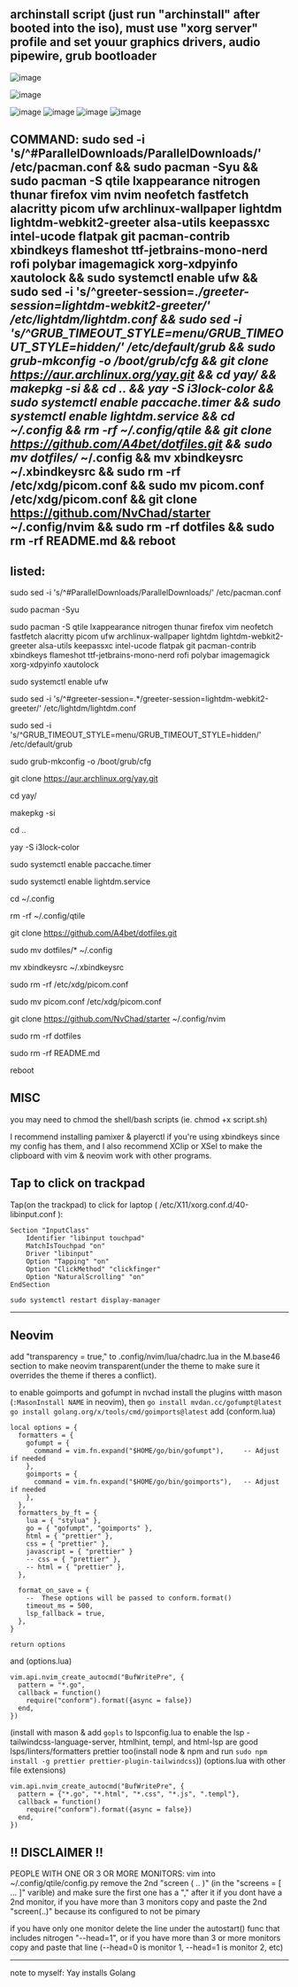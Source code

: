 archinstall script (just run "archinstall" after booted into the iso), must use "xorg server" profile and set youur graphics drivers, audio pipewire, grub bootloader
-

![image](https://github.com/user-attachments/assets/2c4dcf7d-d46f-4636-ae86-7d4a615648be)

![image](https://github.com/user-attachments/assets/05cee7c0-f033-422b-83bb-2c6278bdc36c)

![image](https://github.com/user-attachments/assets/03194683-36a2-4504-af99-433c343f6bc0)
![image](https://github.com/user-attachments/assets/5c07b659-7b85-48e1-90b5-0b3fc1e13b81)
![image](https://github.com/user-attachments/assets/8931ad11-479e-48a0-ab2c-fdd6ea44f6b6)
![image](https://github.com/user-attachments/assets/98a3f32c-2bc4-4c56-9b59-ab1235cd360c)


COMMAND:
sudo sed -i 's/^#ParallelDownloads/ParallelDownloads/' /etc/pacman.conf && sudo pacman -Syu && sudo pacman -S qtile lxappearance nitrogen thunar firefox vim nvim neofetch fastfetch alacritty picom ufw archlinux-wallpaper lightdm lightdm-webkit2-greeter alsa-utils keepassxc intel-ucode flatpak git pacman-contrib xbindkeys flameshot ttf-jetbrains-mono-nerd rofi polybar imagemagick xorg-xdpyinfo xautolock && sudo systemctl enable ufw && sudo sed -i 's/^greeter-session=.*/greeter-session=lightdm-webkit2-greeter/' /etc/lightdm/lightdm.conf && sudo sed -i 's/^GRUB_TIMEOUT_STYLE=menu/GRUB_TIMEOUT_STYLE=hidden/' /etc/default/grub && sudo grub-mkconfig -o /boot/grub/cfg && git clone https://aur.archlinux.org/yay.git && cd yay/ && makepkg -si && cd .. && yay -S i3lock-color && sudo systemctl enable paccache.timer && sudo systemctl enable lightdm.service && cd ~/.config && rm -rf ~/.config/qtile && git clone https://github.com/A4bet/dotfiles.git && sudo mv dotfiles/* ~/.config && mv xbindkeysrc ~/.xbindkeysrc && sudo rm -rf /etc/xdg/picom.conf && sudo mv picom.conf /etc/xdg/picom.conf && git clone https://github.com/NvChad/starter ~/.config/nvim && sudo rm -rf dotfiles && sudo rm -rf README.md && reboot
-

listed:
-
sudo sed -i 's/^#ParallelDownloads/ParallelDownloads/' /etc/pacman.conf

sudo pacman -Syu

sudo pacman -S qtile lxappearance nitrogen thunar firefox vim neofetch fastfetch alacritty picom ufw archlinux-wallpaper lightdm lightdm-webkit2-greeter alsa-utils keepassxc intel-ucode flatpak git pacman-contrib xbindkeys flameshot ttf-jetbrains-mono-nerd rofi polybar imagemagick xorg-xdpyinfo xautolock

sudo systemctl enable ufw

sudo sed -i 's/^#greeter-session=.*/greeter-session=lightdm-webkit2-greeter/' /etc/lightdm/lightdm.conf

sudo sed -i 's/^GRUB_TIMEOUT_STYLE=menu/GRUB_TIMEOUT_STYLE=hidden/' /etc/default/grub

sudo grub-mkconfig -o /boot/grub/cfg

git clone https://aur.archlinux.org/yay.git

cd yay/

makepkg -si

cd ..

yay -S i3lock-color

sudo systemctl enable paccache.timer

sudo systemctl enable lightdm.service

cd ~/.config

rm -rf ~/.config/qtile

git clone https://github.com/A4bet/dotfiles.git

sudo mv dotfiles/* ~/.config

mv xbindkeysrc ~/.xbindkeysrc

sudo rm -rf /etc/xdg/picom.conf

sudo mv picom.conf /etc/xdg/picom.conf

git clone https://github.com/NvChad/starter ~/.config/nvim

sudo rm -rf dotfiles

sudo rm -rf README.md

reboot

MISC
--

you may need to chmod the shell/bash scripts (ie. chmod +x script.sh)

I recommend installing pamixer & playerctl if you're using xbindkeys since my config has them, and I also recommend XClip or XSel to make the clipboard with vim & neovim work with other programs. 

Tap to click on trackpad
--
Tap(on the trackpad) to click for laptop ( /etc/X11/xorg.conf.d/40-libinput.conf ):
```
Section "InputClass"
    Identifier "libinput touchpad"
    MatchIsTouchpad "on"
    Driver "libinput"
    Option "Tapping" "on"
    Option "ClickMethod" "clickfinger"
    Option "NaturalScrolling" "on"
EndSection
```
```
sudo systemctl restart display-manager
```
---

Neovim
---

add "transparency = true," to .config/nvim/lua/chadrc.lua in the M.base46 section to make neovim transparent(under the theme to make sure it overrides the theme if theres a conflict).

to enable goimports and gofumpt in nvchad 
install the plugins witth mason (`:MasonInstall NAME` in neovim), then `go install mvdan.cc/gofumpt@latest` `go install golang.org/x/tools/cmd/goimports@latest`
add
(conform.lua)
```
local options = {
  formatters = {
    gofumpt = {
      command = vim.fn.expand("$HOME/go/bin/gofumpt"),     -- Adjust if needed
    },
    goimports = {
      command = vim.fn.expand("$HOME/go/bin/goimports"),   -- Adjust if needed
    },
  },
  formatters_by_ft = {
    lua = { "stylua" },
    go = { "gofumpt", "goimports" },
    html = { "prettier" },
    css = { "prettier" },
    javascript = { "prettier" }
    -- css = { "prettier" },
    -- html = { "prettier" },
  },

  format_on_save = {
    --  These options will be passed to conform.format()
    timeout_ms = 500,
    lsp_fallback = true,
  },
}

return options
```
and (options.lua)
```
vim.api.nvim_create_autocmd("BufWritePre", {
  pattern = "*.go",
  callback = function()
    require("conform").format({async = false})
  end,
})
```
(install with mason & add `gopls` to lspconfig.lua to enable the lsp - tailwindcss-language-server, htmlhint, templ, and html-lsp are good lsps/linters/formatters prettier too(install node & npm and run `sudo npm install -g prettier prettier-plugin-tailwindcss`)) 
(options.lua with other file extensions)
```
vim.api.nvim_create_autocmd("BufWritePre", {
  pattern = {"*.go", "*.html", "*.css", "*.js", ".templ"},
  callback = function()
    require("conform").format({async = false})
  end,
})
```


!! DISCLAIMER !!
---
PEOPLE WITH ONE OR 3 OR MORE MONITORS: vim into ~/.config/qtile/config.py remove the 2nd "screen ( .. )" (in the "screens = [ ... ]" varible) and make sure the first one has a "," after it if you dont have a 2nd monitor, if you have more than 3 monitors copy and paste the 2nd "screen(..)" because its configured to not be pimary

if you have only one monitor delete the line under the autostart() func that includes nitrogen "--head=1", or if you have more than 3 or more monitors copy and paste that line (--head=0 is monitor 1, --head=1 is monitor 2, etc)  


--------------------------------
note to myself: Yay installs Golang
